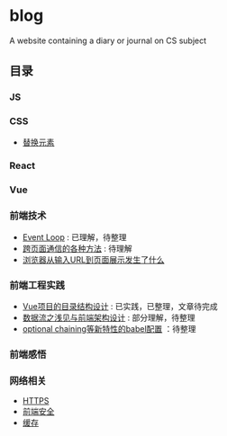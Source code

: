 # blog
A website containing a diary or journal on CS subject

## 目录

### JS

### CSS
- [替换元素](https://github.com/zerofront/blog/issues/1)

### React

### Vue 

### 前端技术
- [Event Loop]() : 已理解，待整理
- [跨页面通信的各种方法]() : 待理解
- [浏览器从输入URL到页面展示发生了什么]()

### 前端工程实践
- [Vue项目的目录结构设计]() : 已实践，已整理，文章待完成
- [数据流之浅见与前端架构设计]() : 部分理解，待整理
- [optional chaining等新特性的babel配置]() ：待整理

### 前端感悟

### 网络相关
- [HTTPS](https://github.com/zerofront/blog/issues/2)
- [前端安全](https://github.com/zerofront/blog/issues/3)
- [缓存](https://github.com/zerofront/blog/issues/4)
